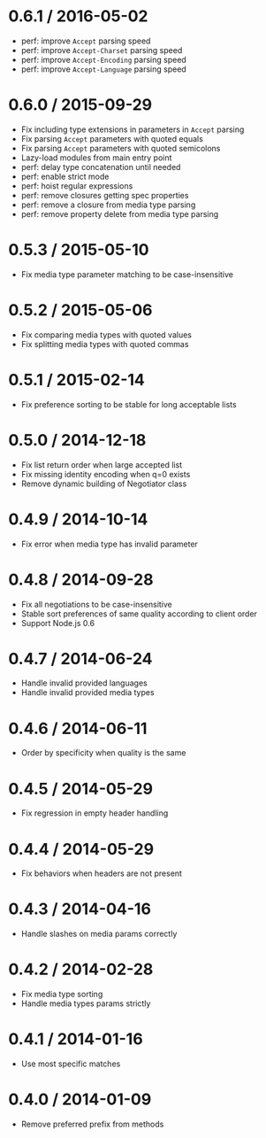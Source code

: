 0.6.1 / 2016-05-02
  ====

  * perf: improve `Accept` parsing speed
  * perf: improve `Accept-Charset` parsing speed
  * perf: improve `Accept-Encoding` parsing speed
  * perf: improve `Accept-Language` parsing speed

0.6.0 / 2015-09-29
  ====

  * Fix including type extensions in parameters in `Accept` parsing
  * Fix parsing `Accept` parameters with quoted equals
  * Fix parsing `Accept` parameters with quoted semicolons
  * Lazy-load modules from main entry point
  * perf: delay type concatenation until needed
  * perf: enable strict mode
  * perf: hoist regular expressions
  * perf: remove closures getting spec properties
  * perf: remove a closure from media type parsing
  * perf: remove property delete from media type parsing

0.5.3 / 2015-05-10
  ====

  * Fix media type parameter matching to be case-insensitive

0.5.2 / 2015-05-06
  ====

  * Fix comparing media types with quoted values
  * Fix splitting media types with quoted commas

0.5.1 / 2015-02-14
  ====

  * Fix preference sorting to be stable for long acceptable lists

0.5.0 / 2014-12-18
  ====

  * Fix list return order when large accepted list
  * Fix missing identity encoding when q=0 exists
  * Remove dynamic building of Negotiator class

0.4.9 / 2014-10-14
  ====

  * Fix error when media type has invalid parameter

0.4.8 / 2014-09-28
  ====

  * Fix all negotiations to be case-insensitive
  * Stable sort preferences of same quality according to client order
  * Support Node.js 0.6

0.4.7 / 2014-06-24
  ====

  * Handle invalid provided languages
  * Handle invalid provided media types

0.4.6 / 2014-06-11
  ====

  *  Order by specificity when quality is the same

0.4.5 / 2014-05-29
  ====

  * Fix regression in empty header handling

0.4.4 / 2014-05-29
  ====

  * Fix behaviors when headers are not present

0.4.3 / 2014-04-16
  ====

  * Handle slashes on media params correctly

0.4.2 / 2014-02-28
  ====

  * Fix media type sorting
  * Handle media types params strictly

0.4.1 / 2014-01-16
  ====

  * Use most specific matches

0.4.0 / 2014-01-09
  ====

  * Remove preferred prefix from methods
